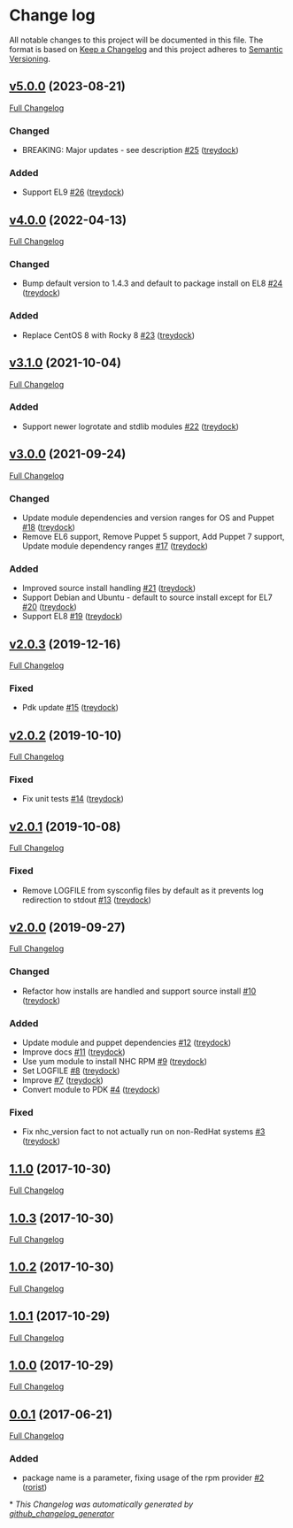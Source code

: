 # Change log

All notable changes to this project will be documented in this file. The format is based on [Keep a Changelog](http://keepachangelog.com/en/1.0.0/) and this project adheres to [Semantic Versioning](http://semver.org).

## [v5.0.0](https://github.com/treydock/puppet-module-nhc/tree/v5.0.0) (2023-08-21)

[Full Changelog](https://github.com/treydock/puppet-module-nhc/compare/v4.0.0...v5.0.0)

### Changed

- BREAKING: Major updates - see description [\#25](https://github.com/treydock/puppet-module-nhc/pull/25) ([treydock](https://github.com/treydock))

### Added

- Support EL9 [\#26](https://github.com/treydock/puppet-module-nhc/pull/26) ([treydock](https://github.com/treydock))

## [v4.0.0](https://github.com/treydock/puppet-module-nhc/tree/v4.0.0) (2022-04-13)

[Full Changelog](https://github.com/treydock/puppet-module-nhc/compare/v3.1.0...v4.0.0)

### Changed

- Bump default version to 1.4.3 and default to package install on EL8 [\#24](https://github.com/treydock/puppet-module-nhc/pull/24) ([treydock](https://github.com/treydock))

### Added

- Replace CentOS 8 with Rocky 8 [\#23](https://github.com/treydock/puppet-module-nhc/pull/23) ([treydock](https://github.com/treydock))

## [v3.1.0](https://github.com/treydock/puppet-module-nhc/tree/v3.1.0) (2021-10-04)

[Full Changelog](https://github.com/treydock/puppet-module-nhc/compare/v3.0.0...v3.1.0)

### Added

- Support newer logrotate and stdlib modules [\#22](https://github.com/treydock/puppet-module-nhc/pull/22) ([treydock](https://github.com/treydock))

## [v3.0.0](https://github.com/treydock/puppet-module-nhc/tree/v3.0.0) (2021-09-24)

[Full Changelog](https://github.com/treydock/puppet-module-nhc/compare/v2.0.3...v3.0.0)

### Changed

- Update module dependencies and version ranges for OS and Puppet [\#18](https://github.com/treydock/puppet-module-nhc/pull/18) ([treydock](https://github.com/treydock))
- Remove EL6 support, Remove Puppet 5 support, Add Puppet 7 support, Update module dependency ranges [\#17](https://github.com/treydock/puppet-module-nhc/pull/17) ([treydock](https://github.com/treydock))

### Added

- Improved source install handling [\#21](https://github.com/treydock/puppet-module-nhc/pull/21) ([treydock](https://github.com/treydock))
- Support Debian and Ubuntu - default to source install except for EL7 [\#20](https://github.com/treydock/puppet-module-nhc/pull/20) ([treydock](https://github.com/treydock))
- Support EL8 [\#19](https://github.com/treydock/puppet-module-nhc/pull/19) ([treydock](https://github.com/treydock))

## [v2.0.3](https://github.com/treydock/puppet-module-nhc/tree/v2.0.3) (2019-12-16)

[Full Changelog](https://github.com/treydock/puppet-module-nhc/compare/v2.0.2...v2.0.3)

### Fixed

- Pdk update [\#15](https://github.com/treydock/puppet-module-nhc/pull/15) ([treydock](https://github.com/treydock))

## [v2.0.2](https://github.com/treydock/puppet-module-nhc/tree/v2.0.2) (2019-10-10)

[Full Changelog](https://github.com/treydock/puppet-module-nhc/compare/v2.0.1...v2.0.2)

### Fixed

- Fix unit tests [\#14](https://github.com/treydock/puppet-module-nhc/pull/14) ([treydock](https://github.com/treydock))

## [v2.0.1](https://github.com/treydock/puppet-module-nhc/tree/v2.0.1) (2019-10-08)

[Full Changelog](https://github.com/treydock/puppet-module-nhc/compare/v2.0.0...v2.0.1)

### Fixed

- Remove LOGFILE from sysconfig files by default as it prevents log redirection to stdout [\#13](https://github.com/treydock/puppet-module-nhc/pull/13) ([treydock](https://github.com/treydock))

## [v2.0.0](https://github.com/treydock/puppet-module-nhc/tree/v2.0.0) (2019-09-27)

[Full Changelog](https://github.com/treydock/puppet-module-nhc/compare/1.1.0...v2.0.0)

### Changed

- Refactor how installs are handled and support source install [\#10](https://github.com/treydock/puppet-module-nhc/pull/10) ([treydock](https://github.com/treydock))

### Added

- Update module and puppet dependencies [\#12](https://github.com/treydock/puppet-module-nhc/pull/12) ([treydock](https://github.com/treydock))
- Improve docs [\#11](https://github.com/treydock/puppet-module-nhc/pull/11) ([treydock](https://github.com/treydock))
- Use yum module to install NHC RPM [\#9](https://github.com/treydock/puppet-module-nhc/pull/9) ([treydock](https://github.com/treydock))
- Set LOGFILE [\#8](https://github.com/treydock/puppet-module-nhc/pull/8) ([treydock](https://github.com/treydock))
- Improve [\#7](https://github.com/treydock/puppet-module-nhc/pull/7) ([treydock](https://github.com/treydock))
- Convert module to PDK [\#4](https://github.com/treydock/puppet-module-nhc/pull/4) ([treydock](https://github.com/treydock))

### Fixed

- Fix nhc\_version fact to not actually run on non-RedHat systems [\#3](https://github.com/treydock/puppet-module-nhc/pull/3) ([treydock](https://github.com/treydock))

## [1.1.0](https://github.com/treydock/puppet-module-nhc/tree/1.1.0) (2017-10-30)

[Full Changelog](https://github.com/treydock/puppet-module-nhc/compare/1.0.3...1.1.0)

## [1.0.3](https://github.com/treydock/puppet-module-nhc/tree/1.0.3) (2017-10-30)

[Full Changelog](https://github.com/treydock/puppet-module-nhc/compare/1.0.2...1.0.3)

## [1.0.2](https://github.com/treydock/puppet-module-nhc/tree/1.0.2) (2017-10-30)

[Full Changelog](https://github.com/treydock/puppet-module-nhc/compare/1.0.1...1.0.2)

## [1.0.1](https://github.com/treydock/puppet-module-nhc/tree/1.0.1) (2017-10-29)

[Full Changelog](https://github.com/treydock/puppet-module-nhc/compare/1.0.0...1.0.1)

## [1.0.0](https://github.com/treydock/puppet-module-nhc/tree/1.0.0) (2017-10-29)

[Full Changelog](https://github.com/treydock/puppet-module-nhc/compare/0.0.1...1.0.0)

## [0.0.1](https://github.com/treydock/puppet-module-nhc/tree/0.0.1) (2017-06-21)

[Full Changelog](https://github.com/treydock/puppet-module-nhc/compare/ba24628b4966a1ed52462f3a790ae3d16ab90f2c...0.0.1)

### Added

- package name is a parameter, fixing usage of the rpm provider [\#2](https://github.com/treydock/puppet-module-nhc/pull/2) ([rorist](https://github.com/rorist))



\* *This Changelog was automatically generated by [github_changelog_generator](https://github.com/github-changelog-generator/github-changelog-generator)*
